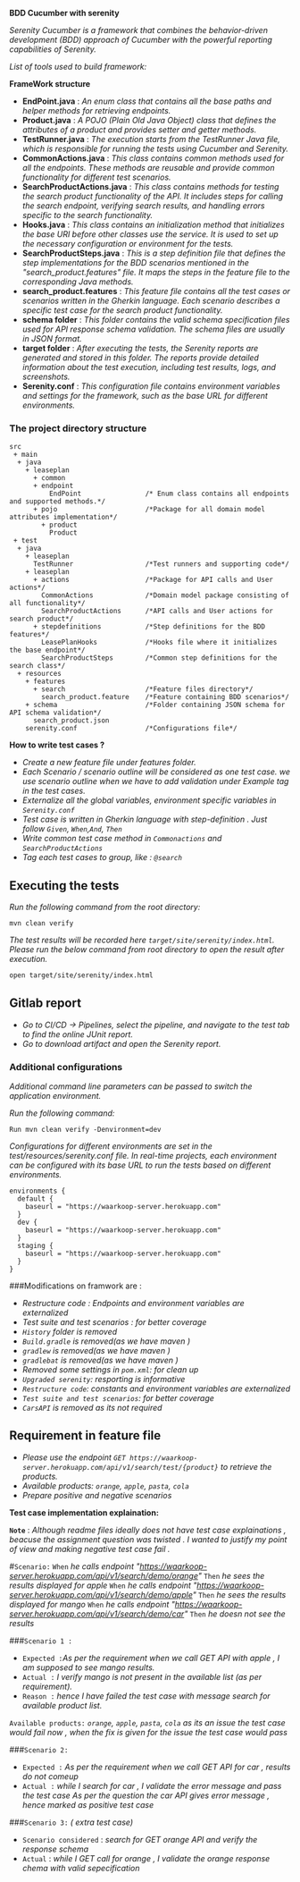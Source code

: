 **BDD Cucumber with serenity**

*Serenity Cucumber is a framework that combines the behavior-driven development (BDD) approach of Cucumber with the powerful reporting capabilities of Serenity.*

*List of tools used to build framework:*


**FrameWork structure**
- **EndPoint.java** : *An enum class that contains all the base paths and helper methods for retrieving endpoints.*
- **Product.java** : *A POJO (Plain Old Java Object) class that defines the attributes of a product and provides setter and getter methods.*
- **TestRunner.java** : *The execution starts from the TestRunner Java file, which is responsible for running the tests using Cucumber and Serenity.*
- **CommonActions.java** : *This class contains common methods used for all the endpoints. These methods are reusable and provide common functionality for different test scenarios.*
- **SearchProductActions.java** : *This class contains methods for testing the search product functionality of the API. It includes steps for calling the search endpoint, verifying search results, and handling errors specific to the search functionality.*
- **Hooks.java** : *This class contains an initialization method that initializes the base URI before other classes use the service. It is used to set up the necessary configuration or environment for the tests.*
- **SearchProductSteps.java** : *This is a step definition file that defines the step implementations for the BDD scenarios mentioned in the "search_product.features" file. It maps the steps in the feature file to the corresponding Java methods.*
- **search_product.features** : *This feature file contains all the test cases or scenarios written in the Gherkin language. Each scenario describes a specific test case for the search product functionality.*
- **schema folder** : *This folder contains the valid schema specification files used for API response schema validation. The schema files are usually in JSON format.*
- **target folder** : *After executing the tests, the Serenity reports are generated and stored in this folder. The reports provide detailed information about the test execution, including test results, logs, and screenshots.*
- **Serenity.conf** : *This configuration file contains environment variables and settings for the framework, such as the base URL for different environments.*

### The project directory structure

```Gherkin
src
 + main
  + java
    + leaseplan
      + common                    
      + endpoint
          EndPoint                /* Enum class contains all endpoints and supported methods.*/
      + pojo                      /*Package for all domain model attributes implementation*/
        + product
          Product
 + test
  + java
    + leaseplan
      TestRunner                  /*Test runners and supporting code*/
    + leaseplan
      + actions                   /*Package for API calls and User actions*/
        CommonActions             /*Domain model package consisting of all functionality*/
        SearchProductActions      /*API calls and User actions for search product*/
      + stepdefinitions           /*Step definitions for the BDD features*/
        LeasePlanHooks            /*Hooks file where it initializes the base endpoint*/
        SearchProductSteps        /*Common step definitions for the search class*/
  + resources
    + features
      + search                    /*Feature files directory*/
        search_product.feature    /*Feature containing BDD scenarios*/
    + schema                      /*Folder containing JSON schema for API schema validation*/
      search_product.json
    serenity.conf                 /*Configurations file*/
```

**How to write test cases ?**
- *Create a new feature file under features folder.*
- *Each Scenario / scenario outline will be considered as one test case. we use scenario outline when we have to add validation under Example tag in the test cases.*
- *Externalize all the global variables, environment specific variables in `Serenity.conf`*
- *Test case is written in Gherkin language with step-definition . Just follow `Given`, `When`,`And`, `Then`*
- *Write common test case method in `Commonactions` and `SearchProductActions`*
- *Tag each test cases to group, like : `@search`*

## Executing the tests 
*Run the following command from the root directory:*

```
mvn clean verify
```
*The test results will be recorded here `target/site/serenity/index.html`.*
*Please run the below command from root directory to open the result after execution.*

```bash
open target/site/serenity/index.html 
```
## Gitlab report

- *Go to CI/CD → Pipelines, select the pipeline, and navigate to the test tab to find the online JUnit report.*
- *Go to download artifact and open the Serenity report.*

### Additional configurations

*Additional command line parameters can be passed to switch the application environment.*

*Run the following command:*

```
Run mvn clean verify -Denvironment=dev
```

*Configurations for different environments are set in the test/resources/serenity.conf file. In real-time projects, each environment can be configured with its base URL to run the tests based on different environments.*

```
environments {
  default {
    baseurl = "https://waarkoop-server.herokuapp.com"
  }
  dev {
    baseurl = "https://waarkoop-server.herokuapp.com"
  }
  staging {
    baseurl = "https://waarkoop-server.herokuapp.com"
  }
}
```

###Modifications on framwork are :

- *Restructure code : Endpoints and environment variables are externalized*   
- *Test suite and test scenarios : for better coverage*
- *`History` folder is removed*
- *`Build.gradle` is removed(as we have maven )*
- *`gradlew` is removed(as we have maven )*
- *`gradlebat` is removed(as we have maven )*
- *Removed some settings in `pom.xml`: for clean up* 
- *`Upgraded serenity`: resporting is informative*
- *`Restructure code`: constants and environment variables  are externalized*   
- *`Test suite and test scenarios`: for better coverage*
- *`CarsAPI` is removed as its not required*


## Requirement in feature file 
- *Please use the endpoint `GET https://waarkoop-server.herokuapp.com/api/v1/search/test/{product}` to retrieve the products.*
- *Available products: `orange`, `apple`, `pasta`, `cola`*
- *Prepare positive and negative scenarios*

**Test case implementation explaination:**

**`Note`** : *Although readme files ideally does not have test case explainations , beacuse the assignment question was twisted .* 
*I wanted to justify my point of view and making negative test case fail .*

#`Scenario:`
     `When` *he calls endpoint "https://waarkoop-server.herokuapp.com/api/v1/search/demo/orange"*
     `Then` *he sees the results displayed for apple*
     `When` *he calls endpoint "https://waarkoop-server.herokuapp.com/api/v1/search/demo/apple"*
     `Then` *he sees the results displayed for mango*
     `When` *he calls endpoint "https://waarkoop-server.herokuapp.com/api/v1/search/demo/car"*
     `Then` *he doesn not see the results*

###`Scenario 1 :`
- `Expected :`*As per the requirement when we call GET API with apple , I am supposed to see mango results.* 
- `Actual :` *I verify mango is not present in the available list (as per requirement).*
- `Reason :` *hence I have failed the test case with message search for available product list.*

`Available products:` *`orange`, `apple`, `pasta`, `cola`*
*as its an issue the test case would fail now , when the fix is given for the issue the test case would pass*

###`Scenario 2:`
- `Expected :` *As per the requirement when we call GET API for car , results do not comeup*
- `Actual :` *while I search for car , I validate the error message and pass the test case*
*As per the question the car API gives error message , hence marked as positive test case*

###`Scenario 3:` *( extra test case)*
- `Scenario considered` : *search for GET orange API and verify the response schema* 
- `Actual` : *while I GET call for orange , I validate the orange response chema with valid sepecification* 
